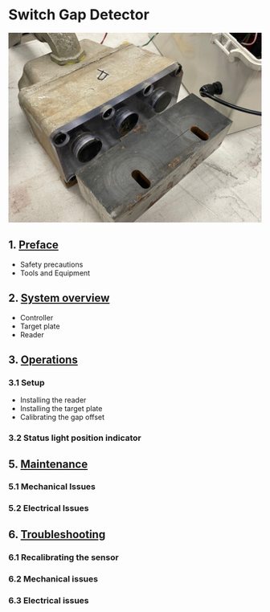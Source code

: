 # Switch Gap Detector

![Switch Gap Detector](assets/switchgap1.jpg)

## 1. [Preface](switchgap_preface)
* Safety precautions
* Tools and Equipment

## 2. [System overview](switchgap_overview)
* Controller
* Target plate
* Reader

## 3. [Operations](switchgap_operations)
### 3.1 Setup
* Installing the reader
* Installing the target plate
* Calibrating the gap offset

### 3.2 Status light position indicator

## 5. [Maintenance](switchgap_maintenance)
### 5.1 Mechanical Issues
### 5.2 Electrical Issues

## 6. [Troubleshooting](switchgap_troubleshooting)
### 6.1 Recalibrating the sensor
### 6.2 Mechanical issues
### 6.3 Electrical issues
